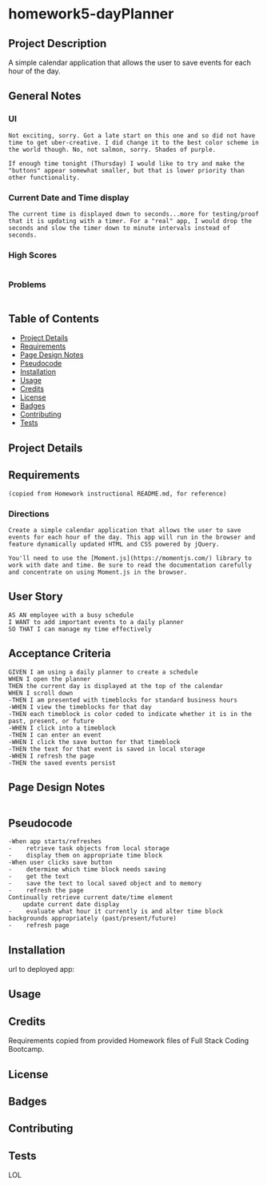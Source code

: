 # homework5-dayPlanner

## Project Description
A simple calendar application that allows the user to save events for each hour of the day.

## General Notes
### UI
```
Not exciting, sorry. Got a late start on this one and so did not have time to get uber-creative. I did change it to the best color scheme in the world though. No, not salmon, sorry. Shades of purple. 

If enough time tonight (Thursday) I would like to try and make the "buttons" appear somewhat smaller, but that is lower priority than other functionality.
```
### Current Date and Time display
```
The current time is displayed down to seconds...more for testing/proof that it is updating with a timer. For a "real" app, I would drop the seconds and slow the timer down to minute intervals instead of seconds.
```
### High Scores
```
```
### Problems
```
```

## Table of Contents
* [Project Details](#project-details)
* [Requirements](#requirements)
* [Page Design Notes](#page-design-notes)
* [Pseudocode](#pseudocode)
* [Installation](#installation)
* [Usage](#usage)
* [Credits](#credits)
* [License](#license)
* [Badges](#badges)
* [Contributing](#contributing)
* [Tests](#tests)

## Project Details

## Requirements 
    (copied from Homework instructional README.md, for reference)

### Directions
```
Create a simple calendar application that allows the user to save events for each hour of the day. This app will run in the browser and feature dynamically updated HTML and CSS powered by jQuery.

You'll need to use the [Moment.js](https://momentjs.com/) library to work with date and time. Be sure to read the documentation carefully and concentrate on using Moment.js in the browser.
```

## User Story

```
AS AN employee with a busy schedule
I WANT to add important events to a daily planner
SO THAT I can manage my time effectively
```

## Acceptance Criteria

```
GIVEN I am using a daily planner to create a schedule
WHEN I open the planner
THEN the current day is displayed at the top of the calendar
WHEN I scroll down
-THEN I am presented with timeblocks for standard business hours
-WHEN I view the timeblocks for that day
-THEN each timeblock is color coded to indicate whether it is in the past, present, or future
-WHEN I click into a timeblock
-THEN I can enter an event
-WHEN I click the save button for that timeblock
-THEN the text for that event is saved in local storage
-WHEN I refresh the page
-THEN the saved events persist
```

## Page Design Notes
```
```

## Pseudocode
```
-When app starts/refreshes
-    retrieve task objects from local storage
-    display them on appropriate time block
-When user clicks save button
-    determine which time block needs saving
-    get the text
-    save the text to local saved object and to memory
-    refresh the page
Continually retrieve current date/time element
    update current date display
-    evaluate what hour it currently is and alter time block backgrounds appropriately (past/present/future)
-    refresh page
```

## Installation
url to deployed app: 

## Usage

## Credits
Requirements copied from provided Homework files of Full Stack Coding Bootcamp.

## License

## Badges

## Contributing

## Tests
LOL

